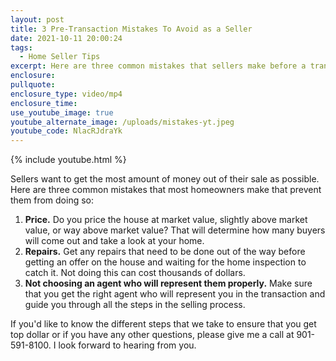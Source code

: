 ```yaml
---
layout: post
title: 3 Pre-Transaction Mistakes To Avoid as a Seller
date: 2021-10-11 20:00:24
tags:
  - Home Seller Tips
excerpt: Here are three common mistakes that sellers make before a transaction.
enclosure:
pullquote:
enclosure_type: video/mp4
enclosure_time:
use_youtube_image: true
youtube_alternate_image: /uploads/mistakes-yt.jpeg
youtube_code: NlacRJdraYk
---
```

{% include youtube.html %}

Sellers want to get the most amount of money out of their sale as possible. Here are three common mistakes that most homeowners make that prevent them from doing so:

1. **Price.** Do you price the house at market value, slightly above market value, or way above market value? That will determine how many buyers will come out and take a look at your home.
2. **Repairs.** Get any repairs that need to be done out of the way before getting an offer on the house and waiting for the home inspection to catch it. Not doing this can cost thousands of dollars.
3. **Not choosing an agent who will represent them properly.** Make sure that you get the right agent who will represent you in the transaction and guide you through all the steps in the selling process.

If you'd like to know the different steps that we take to ensure that you get top dollar or if you have any other questions, please give me a call at 901-591-8100. I look forward to hearing from you.
